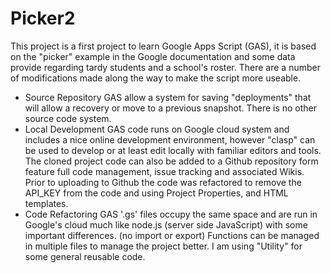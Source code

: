 # Picker2

This project is a first project to learn Google Apps Script (GAS), it is based on the "picker" example in the Google documentation and some data provide regarding tardy students and a school's roster. There are a number of modifications made along the way to make the script more useable.

* Source Repository
GAS allow a system for saving "deployments" that will allow a recovery or move to a previous snapshot.  There is no other source code system. 
* Local Development
GAS code runs on Google cloud system and includes a nice online development environment, however "clasp" can be used to develop or at least edit locally with familiar editors and tools. The cloned project code can also be added to a Github repository form feature full code management, issue tracking and associated Wikis. Prior to uploading to Github the code was refactored to remove the API_KEY from the code and using Project Properties, and HTML templates.
* Code Refactoring
GAS '.gs' files occupy the same space and are run in Google's cloud much like node.js (server side JavaScript) with some important differences. (no import or export) Functions can be managed in multiple files to manage the project better. I am using "Utility" for some general reusable code.